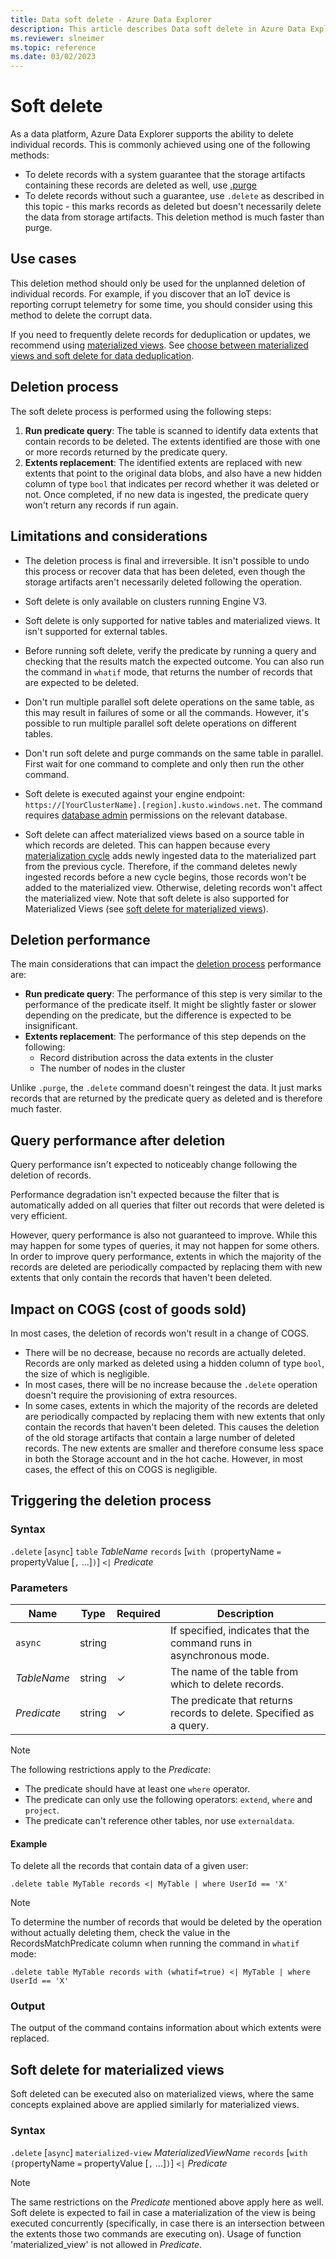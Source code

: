 ```yaml
---
title: Data soft delete - Azure Data Explorer
description: This article describes Data soft delete in Azure Data Explorer.
ms.reviewer: slneimer
ms.topic: reference
ms.date: 03/02/2023
---
```

# Soft delete

As a data platform, Azure Data Explorer supports the ability to delete individual records. This is commonly achieved using one of the following methods:

* To delete records with a system guarantee that the storage artifacts containing these records are deleted as well, use [.purge](./data-purge.md)
* To delete records without such a guarantee, use `.delete` as described in this topic - this marks records as deleted but doesn't necessarily delete the data from storage artifacts. This deletion method is much faster than purge.

## Use cases

This deletion method should only be used for the unplanned deletion of individual records. For example, if you discover that an IoT device is reporting corrupt telemetry for some time, you should consider using this method to delete the corrupt data.

If you need to frequently delete records for deduplication or updates, we recommend using [materialized views](../management/materialized-views/materialized-view-overview.md). See [choose between materialized views and soft delete for data deduplication](../../dealing-with-duplicates.md#choose-between-materialized-views-and-soft-delete-for-data-deduplication).

## Deletion process

The soft delete process is performed using the following steps:

1. **Run predicate query**: The table is scanned to identify data extents that contain records to be deleted. The extents identified are those with one or more records returned by the predicate query.
1. **Extents replacement**: The identified extents are replaced with new extents that point to the original data blobs, and also have a new hidden column of type `bool` that indicates per record whether it was deleted or not. Once completed, if no new data is ingested, the predicate query won't return any records if run again.

## Limitations and considerations

* The deletion process is final and irreversible. It isn't possible to undo this process or recover data that has been deleted, even though the storage artifacts aren't necessarily deleted following the operation.

* Soft delete is only available on clusters running Engine V3.

* Soft delete is only supported for native tables and materialized views. It isn't supported for external tables.

* Before running soft delete, verify the predicate by running a query and checking that the results match the expected outcome. You can also run the command in `whatif` mode, that returns the number of records that are expected to be deleted.

* Don't run multiple parallel soft delete operations on the same table, as this may result in failures of some or all the commands. However, it's possible to run multiple parallel soft delete operations on different tables.

* Don't run soft delete and purge commands on the same table in parallel. First wait for one command to complete and only then run the other command.

* Soft delete is executed against your engine endpoint: `https://[YourClusterName].[region].kusto.windows.net`. The command requires [database admin](../management/access-control/role-based-access-control.md) permissions on the relevant database.

* Soft delete can affect materialized views based on a source table in which records are deleted. This can happen because every [materialization cycle](../management/materialized-views/materialized-view-overview.md#how-materialized-views-work) adds newly ingested data to the materialized part from the previous cycle. Therefore, if the command deletes newly ingested records before a new cycle begins, those records won't be added to the materialized view. Otherwise, deleting records won't affect the materialized view.
Note that soft delete is also supported for Materialized Views (see [soft delete for materialized views](#soft-delete-for-materialized-views)).

## Deletion performance

The main considerations that can impact the [deletion process](#deletion-process) performance are:

* **Run predicate query**: The performance of this step is very similar to the performance of the predicate itself. It might be slightly faster or slower depending on the predicate, but the difference is expected to be insignificant.
* **Extents replacement**: The performance of this step depends on the following:
    * Record distribution across the data extents in the cluster
    * The number of nodes in the cluster

Unlike `.purge`, the `.delete` command doesn't reingest the data. It just marks records that are returned by the predicate query as deleted and is therefore much faster.

## Query performance after deletion

Query performance isn't expected to noticeably change following the deletion of records.

Performance degradation isn't expected because the filter that is automatically added on all queries that filter out records that were deleted is very efficient.

However, query performance is also not guaranteed to improve. While this may happen for some types of queries, it may not happen for some others. In order to improve query performance, extents in which the majority of the records are deleted are periodically compacted by replacing them with new extents that only contain the records that haven't been deleted.

## Impact on COGS (cost of goods sold)

In most cases, the deletion of records won't result in a change of COGS.

* There will be no decrease, because no records are actually deleted. Records are only marked as deleted using a hidden column of type `bool`, the size of which is negligible.
* In most cases, there will be no increase because the `.delete` operation doesn't require the provisioning of extra resources.
* In some cases, extents in which the majority of the records are deleted are periodically compacted by replacing them with new extents that only contain the records that haven't been deleted. This causes the deletion of the old storage artifacts that contain a large number of deleted records. The new extents are smaller and therefore consume less space in both the Storage account and in the hot cache. However, in most cases, the effect of this on COGS is negligible.

## Triggering the deletion process

### Syntax

`.delete` [`async`] `table` *TableName* `records` [`with (`propertyName `=` propertyValue [`,` ...]`)`] `<|` *Predicate*

### Parameters

|Name|Type|Required|Description|
|--|--|--|--|
|`async`|string||If specified, indicates that the command runs in asynchronous mode.|
|*TableName*|string|&check;|The name of the table from which to delete records.|
|*Predicate*|string|&check;|The predicate that returns records to delete. Specified as a query.|

> [!NOTE]
> The following restrictions apply to the *Predicate*:
>
> * The predicate should have at least one `where` operator.
> * The predicate can only use the following operators: `extend`, `where` and `project`.
> * The predicate can't reference other tables, nor use `externaldata`.

#### Example

To delete all the records that contain data of a given user:

```kusto
.delete table MyTable records <| MyTable | where UserId == 'X'
```

> [!NOTE]
>
> To determine the number of records that would be deleted by the operation without actually deleting them, check the value in the RecordsMatchPredicate column when running the command in `whatif` mode:
>
> ```kusto
> .delete table MyTable records with (whatif=true) <| MyTable | where UserId == 'X'
> ```

### Output

The output of the command contains information about which extents were replaced.

## Soft delete for materialized views

Soft deleted can be executed also on materialized views, where the same concepts explained above are applied similarly for materialized views.

### Syntax

`.delete` [`async`] `materialized-view` *MaterializedViewName* `records` [`with (`propertyName `=` propertyValue [`,` ...]`)`] `<|` *Predicate*

> [!NOTE]
> The same restrictions on the *Predicate* mentioned above apply here as well.
> Soft delete is expected to fail in case a materialization of the view is being executed concurrently (specifically, in case there is an intersection between the extents those two commands are executing on).
> Usage of function 'materialized_view' is not allowed in *Predicate*.
